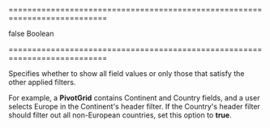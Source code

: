 ===========================================================================
<!--default-->false<!--/default-->
<!--type-->Boolean<!--/type-->
===========================================================================

<!--shortDescription-->
Specifies whether to show all field values or only those that satisfy the other applied filters.
<!--/shortDescription-->

<!--fullDescription-->
For example, a **PivotGrid** contains Continent and Country fields, and a user selects Europe in the Continent's header filter. If the Country's header filter should filter out all non-European countries, set this option to **true**.
<!--/fullDescription-->